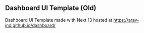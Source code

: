 ## Dashboard UI Template (Old)

Dashboard UI Template made with Next 13 hosted at https://arav-ind.github.io/dashboard/
